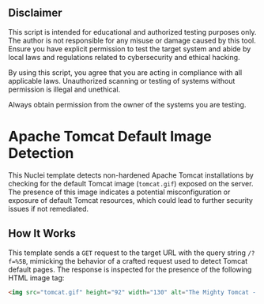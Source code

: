 ## Disclaimer

This script is intended for educational and authorized testing purposes only. The author is not responsible for any misuse or damage caused by this tool. Ensure you have explicit permission to test the target system and abide by local laws and regulations related to cybersecurity and ethical hacking.

By using this script, you agree that you are acting in compliance with all applicable laws. Unauthorized scanning or testing of systems without permission is illegal and unethical.

Always obtain permission from the owner of the systems you are testing.



# Apache Tomcat Default Image Detection

This Nuclei template detects non-hardened Apache Tomcat installations by checking for the default Tomcat image (`tomcat.gif`) exposed on the server. The presence of this image indicates a potential misconfiguration or exposure of default Tomcat resources, which could lead to further security issues if not remediated.

## How It Works

This template sends a `GET` request to the target URL with the query string `/?f=%5B`, mimicking the behavior of a crafted request used to detect Tomcat default pages. The response is inspected for the presence of the following HTML image tag:

```html
<img src="tomcat.gif" height="92" width="130" alt="The Mighty Tomcat - MEOW!"/>
